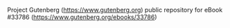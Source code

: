 Project Gutenberg (https://www.gutenberg.org) public repository for eBook #33786 (https://www.gutenberg.org/ebooks/33786)
